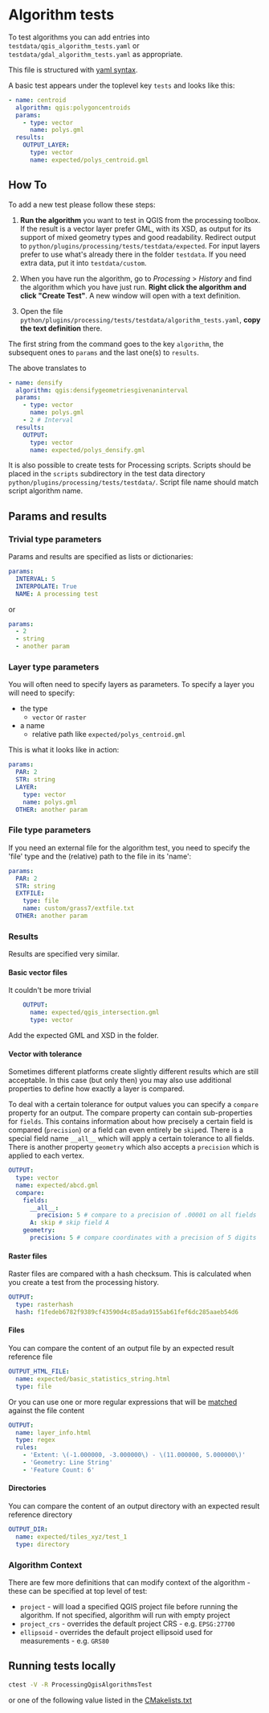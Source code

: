 Algorithm tests
===============

To test algorithms you can add entries into `testdata/qgis_algorithm_tests.yaml` or `testdata/gdal_algorithm_tests.yaml` as appropriate.

This file is structured with [yaml syntax](http://www.yaml.org/start.html).

A basic test appears under the toplevel key `tests` and looks like this:

```yaml
- name: centroid
  algorithm: qgis:polygoncentroids
  params:
    - type: vector
      name: polys.gml
  results:
    OUTPUT_LAYER:
      type: vector
      name: expected/polys_centroid.gml
```

How To
------

To add a new test please follow these steps:

 1. **Run the algorithm** you want to test in QGIS from the processing toolbox. If the
result is a vector layer prefer GML, with its XSD, as output for its support of mixed
geometry types and good readability. Redirect output to
`python/plugins/processing/tests/testdata/expected`. For input layers prefer to use what's already there in the folder `testdata`. If you need extra data, put it into `testdata/custom`.

 2. When you have run the algorithm, go to *Processing* > *History* and find the
algorithm which you have just run. **Right click the algorithm and click "Create Test"**.
A new window will open with a text definition.

 3. Open the file `python/plugins/processing/tests/testdata/algorithm_tests.yaml`,
**copy the text definition** there.

The first string from the command goes to the key `algorithm`, the subsequent
ones to `params` and the last one(s) to `results`.

The above translates to

```yaml
- name: densify
  algorithm: qgis:densifygeometriesgivenaninterval
  params:
    - type: vector
      name: polys.gml
    - 2 # Interval
  results:
    OUTPUT:
      type: vector
      name: expected/polys_densify.gml
```

It is also possible to create tests for Processing scripts. Scripts
should be placed in the `scripts` subdirectory in the test data directory
`python/plugins/processing/tests/testdata/`. Script file name
should match script algorithm name.

Params and results
------------------

### Trivial type parameters

Params and results are specified as lists or dictionaries:

```yaml
params:
  INTERVAL: 5
  INTERPOLATE: True
  NAME: A processing test
```

or

```yaml
params:
  - 2
  - string
  - another param
```

### Layer type parameters

You will often need to specify layers as parameters. To specify a layer you will need to specify:

 * the type
   * `vector` or `raster`
 * a name
   * relative path like `expected/polys_centroid.gml`

This is what it looks like in action:

```yaml
params:
  PAR: 2
  STR: string
  LAYER:
    type: vector
    name: polys.gml
  OTHER: another param
```

### File type parameters

If you need an external file for the algorithm test, you need to specify the 'file' type and the (relative) path to the file in its 'name':

```yaml
params:
  PAR: 2
  STR: string
  EXTFILE:
    type: file
    name: custom/grass7/extfile.txt
  OTHER: another param
```

### Results

Results are specified very similar.

#### Basic vector files

It couldn't be more trivial

```yaml
    OUTPUT:
      name: expected/qgis_intersection.gml
      type: vector
```

Add the expected GML and XSD in the folder.

#### Vector with tolerance

Sometimes different platforms create slightly different results which are
still acceptable. In this case (but only then) you may also use additional
properties to define how exactly a layer is compared.

To deal with a certain tolerance for output values you can specify a
`compare` property for an output. The compare property can contain sub-properties
for `fields`. This contains information about how precisely a certain field is
compared (`precision`) or a field can even entirely be `skip`ed. There is a special
field name `__all__` which will apply a certain tolerance to all fields.
There is another property `geometry`  which also accepts a `precision` which is
applied to each vertex.

```yaml
OUTPUT:
  type: vector
  name: expected/abcd.gml
  compare:
    fields:
      __all__:
        precision: 5 # compare to a precision of .00001 on all fields
      A: skip # skip field A
    geometry:
      precision: 5 # compare coordinates with a precision of 5 digits
```

#### Raster files

Raster files are compared with a hash checksum. This is calculated when you create
a test from the processing history.

```yaml
OUTPUT:
  type: rasterhash
  hash: f1fedeb6782f9389cf43590d4c85ada9155ab61fef6dc285aaeb54d6
```

#### Files

You can compare the content of an output file by an expected result reference file

```yaml
OUTPUT_HTML_FILE:
  name: expected/basic_statistics_string.html
  type: file
```

Or you can use one or more regular expressions that will be [matched](https://docs.python.org/3/library/re.html#re.search) against the file
content

```yaml
OUTPUT:
  name: layer_info.html
  type: regex
  rules:
    - 'Extent: \(-1.000000, -3.000000\) - \(11.000000, 5.000000\)'
    - 'Geometry: Line String'
    - 'Feature Count: 6'
```

#### Directories

You can compare the content of an output directory with an expected result reference directory

```yaml
OUTPUT_DIR:
  name: expected/tiles_xyz/test_1
  type: directory
```

### Algorithm Context

There are few more definitions that can modify context of the algorithm - these can be specified at top level of test:

- `project` - will load a specified QGIS project file before running the algorithm. If not specified, algorithm will run with empty project
- `project_crs` - overrides the default project CRS - e.g. `EPSG:27700`
- `ellipsoid` - overrides the default project ellipsoid used for measurements - e.g. `GRS80`


Running tests locally
------------------
```bash
ctest -V -R ProcessingQgisAlgorithmsTest
```
or one of the following value listed in the [CMakelists.txt](https://github.com/qgis/QGIS/blob/master/python/plugins/processing/tests/CMakeLists.txt)

